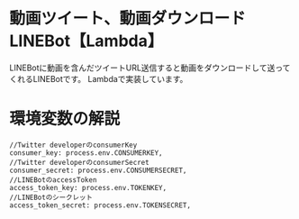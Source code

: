# 動画ツイート、動画ダウンロードLINEBot【Lambda】

LINEBotに動画を含んだツイートURL送信すると動画をダウンロードして送ってくれるLINEBotです。
Lambdaで実装しています。

# 環境変数の解説

```
//Twitter developerのconsumerKey
consumer_key: process.env.CONSUMERKEY,
//Twitter developerのconsumerSecret
consumer_secret: process.env.CONSUMERSECRET,
//LINEBotのaccessToken
access_token_key: process.env.TOKENKEY,
//LINEBotのシークレット
access_token_secret: process.env.TOKENSECRET,
```